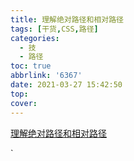 ```yaml
---
title: 理解绝对路径和相对路径
tags: [干货,CSS,路径]
categories:
  - 技
  - 路径
toc: true
abbrlink: '6367'
date: 2021-03-27 15:42:50
top:
cover:
---
```




[理解绝对路径和相对路径](https://juejin.cn/post/6954778389416771591/)












`


















